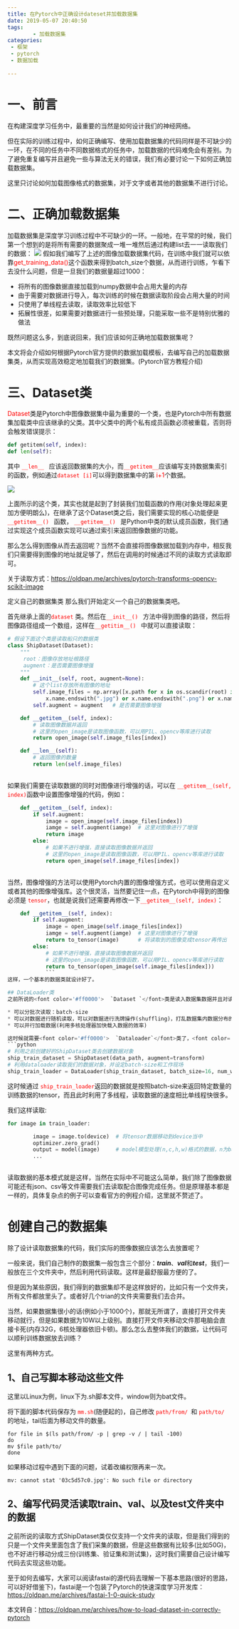 ```yaml
---
title: 在Pytorch中正确设计dateset并加载数据集
date: 2019-05-07 20:40:50
tags:
        - 加载数据集
categories:
 - 框架
 - pytorch
 - 数据加载
    
---
```



# 一、前言
在构建深度学习任务中，最重要的当然是如何设计我们的神经网络。

但在实际的训练过程中，如何正确编写、使用加载数据集的代码同样是不可缺少的一环，在不同的任务中不同数据格式的任务中，加载数据的代码难免会有差别。为了避免重复编写并且避免一些与算法无关的错误，我们有必要讨论一下如何正确加载数据集。

这里只讨论如何加载图像格式的数据集，对于文字或者其他的数据集不进行讨论。

# 二、正确加载数据集
加载数据集是深度学习训练过程中不可缺少的一环。一般地，在平常的时候，我们第一个想到的是将所有需要的数据聚成一堆一堆然后通过构建list去一一读取我们的数据：
![](http:https://blog.mviai.com/images/dateset并加载数据集/1.png)
假如我们编写了上述的图像加载数据集代码，在训练中我们就可以依靠<font color='#ff0000'>get_training_data()</font>这个函数来得到batch_size个数据，从而进行训练，乍看下去没什么问题，但是一旦我们的数据量超过1000：

* 将所有的图像数据直接加载到numpy数据中会占用大量的内存
* 由于需要对数据进行导入，每次训练的时候在数据读取阶段会占用大量的时间
* 只使用了单线程去读取，读取效率比较低下
* 拓展性很差，如果需要对数据进行一些预处理，只能采取一些不是特别优雅的做法

既然问题这么多，到底说回来，我们应该如何正确地加载数据集呢？

本文将会介绍如何根据Pytorch官方提供的数据加载模板，去编写自己的加载数据集类，从而实现高效稳定地加载我们的数据集。(Pytorch官方教程介绍)

# 三、Dataset类
<font color='#ff0000'>Dataset</font>类是Pytorch中图像数据集中最为重要的一个类，也是Pytorch中所有数据集加载类中应该继承的父类。其中父类中的两个私有成员函数必须被重载，否则将会触发错误提示：
```python
def getitem(self, index):
def len(self):
```
其中<font color='#ff0000'>  ` __len__  ` </font>应该返回数据集的大小，而<font color='#ff0000'>`__getitem__`</font>应该编写支持数据集索引的函数，例如通过<font color='#ff0000'>`dataset [i]`</font>可以得到数据集中的第<font color='#ff0000'> i+1</font>个数据。

![](https://blog.mviai.com/images/dateset并加载数据集/2.png)

上面所示的这个类，其实也就是起到了封装我们加载函数的作用(对象处理起来更加方便明朗么)，在继承了这个Dataset类之后，我们需要实现的核心功能便是<font color='#ff0000'>  `__getitem__() ` </font>函数，<font color='#ff0000'>  `__getitem__() ` </font>是Python中类的默认成员函数，我们通过实现这个成员函数实现可以通过索引来返回图像数据的功能。

那么怎么得到图像从而去返回呢？当然不会直接将图像数据加载到内存中，相反我们只需要得到图像的地址就足够了，然后在调用的时候通过不同的读取方式读取即可。

关于读取方式：https://oldpan.me/archives/pytorch-transforms-opencv-scikit-image

定义自己的数据集类
那么我们开始定义一个自己的数据集类吧。

首先继承上面的<font color='#ff0000'>` dataset ` </font>类。然后在<font color='#ff0000'>`__init__() ` </font>方法中得到图像的路径，然后将图像路径组成一个数组，这样在<font color='#ff0000'>`__getitim__() ` </font>中就可以直接读取：
```python
# 假设下面这个类是读取船只的数据类
class ShipDataset(Dataset):
    """
     root：图像存放地址根路径
     augment：是否需要图像增强
    """
    def __init__(self, root, augment=None):
        # 这个list存放所有图像的地址
        self.image_files = np.array([x.path for x in os.scandir(root) if
            x.name.endswith(".jpg") or x.name.endswith(".png") or x.name.endswith(".JPG")]
        self.augment = augment   # 是否需要图像增强

    def __getitem__(self, index):
        # 读取图像数据并返回
        # 这里的open_image是读取图像函数，可以用PIL、opencv等库进行读取
        return open_image(self.image_files[index])

    def __len__(self):
        # 返回图像的数量
        return len(self.image_files)
        
```
如果我们需要在读取数据的同时对图像进行增强的话，可以在<font color='#ff0000'>  `__getitem__(self, index)`</font>函数中设置图像增强的代码，例如：
```python
    def __getitem__(self, index):
        if self.augment:
            image = open_image(self.image_files[index])
            iamge = self.augment(iamge)  # 这里对图像进行了增强
            return image
        else:
            # 如果不进行增强，直接读取图像数据并返回
            # 这里的open_image是读取图像函数，可以用PIL、opencv等库进行读取
            return open_image(self.image_files[index])
            
```
当然，图像增强的方法可以使用Pytorch内置的图像增强方式，也可以使用自定义或者其他的图像增强库。这个很灵活，当然要记住一点，在Pytorch中得到的图像必须是<font color='#ff0000'>  `tensor`</font>，也就是说我们还需要再修改一下<font color='#ff0000'>`__getitem__(self, index)`</font>：
```python
    def __getitem__(self, index):
        if self.augment:
            image = open_image(self.image_files[index])
            iamge = self.augment(iamge)  # 这里对图像进行了增强
            return to_tensor(image)      # 将读取到的图像变成tensor再传出
        else:
            # 如果不进行增强，直接读取图像数据并返回
            # 这里的open_image是读取图像函数，可以用PIL、opencv等库进行读取
            return to_tensor(open_image(self.image_files[index]))
            ```
这样，一个基本的数据类就设计好了。

## DataLoader类
之前所说的<font color='#ff0000'>  `Dataset `</font>类是读入数据集数据并且对读入的数据进行了索引。但是光有这个功能是不够用的，在实际的加载数据集的过程中，我们的数据量往往都很大，对此我们还需要一下几个功能：

* 可以分批次读取：batch-size
* 可以对数据进行随机读取，可以对数据进行洗牌操作(shuffling)，打乱数据集内数据分布的顺序
* 可以并行加载数据(利用多核处理器加快载入数据的效率)

这时候就需要<font color='#ff0000'>  `Dataloader`</font>类了，<font color='#ff0000'> `Dataloader`</font>这个类并不需要我们自己设计代码，我们只需要利用<font color='#ff0000'> `DataLoader`</font>类读取我们设计好的<font color='#ff0000'>` ShipDataset`</font>即可：
```python
# 利用之前创建好的ShipDataset类去创建数据对象
ship_train_dataset = ShipDataset(data_path, augment=transform)
# 利用dataloader读取我们的数据对象，并设定batch-size和工作现场
ship_train_loader = DataLoader(ship_train_dataset, batch_size=16, num_workers=4, shuffle=False, **kwargs)

```

这时候通过<font color='#ff0000'> `ship_train_loader`</font>返回的数据就是按照batch-size来返回特定数量的训练数据的tensor，而且此时利用了多线程，读取数据的速度相比单线程快很多。

我们这样读取:
```python
for image in train_loader:

        image = image.to(device)  # 将tensor数据移动到device当中
        optimizer.zero_grad()
        output = model(image)     # model模型处理(n,c,h,w)格式的数据，n为batch-size
        ...
        
```
读取数据的基本模式就是这样，当然在实际中不可能这么简单，我们除了图像数据可能还有json、csv等文件需要我们去读取配合图像完成任务。但是原理基本都是一样的，具体复杂点的例子可以查看官方的例程介绍，这里就不赘述了。

# 创建自己的数据集
除了设计读取数据集的代码，我们实际的图像数据应该怎么去放置呢？

一般来说，我们自己制作的数据集一般包含三个部分：***train***、***val***和***test***，我们一般放在三个文件夹中，然后利用代码读取。这样是最舒服最方便的了。

但是因为某些原因，我们得到的数据集却不是这样放好的，比如只有一个文件夹，所有文件都放里头了。或者好几个trian的文件夹需要我们去合并。

当然，如果数据集很小的话(例如小于1000个)，那就无所谓了，直接打开文件夹移动就行，但是如果数据为10W以上级别。直接打开文件夹移动文件那电脑会直接卡死(内存32G，6核处理器依旧卡顿)。那么怎么去整体我们的数据，让代码可以顺利训练数据放去训练？

这里有两种方式。

## 1、自己写脚本移动这些文件
这里以Linux为例，linux下为.sh脚本文件，window则为bat文件。

将下面的脚本代码保存为<font color='#ff0000'> `mm.sh`</font>(随便起的)，自己修改<font color='#ff0000'> `path/from/ `</font>和<font color='#ff0000'> `path/to/ `</font>的地址，tail后面为移动文件的数量。
```
for file in $(ls path/from/ -p | grep -v / | tail -100)
do
mv $file path/to/
done
```
如果移动过程中遇到下面的问题，试着改编权限再来一次。
```
mv: cannot stat '03c5d57c0.jpg': No such file or directory
```

## 2、编写代码灵活读取train、val、以及test文件夹中的数据
之前所说的读取方式ShipDataset类仅仅支持一个文件夹的读取，但是我们得到的只是一个文件夹里面包含了我们采集的数据，但是这些数据有比较多(比如50G)，也不好进行移动分成三份(训练集、验证集和测试集)，这时我们需要自己设计编写代码去实现这些功能。

至于如何去编写，大家可以阅读fastai的源代码去理解一下基本思路(很好的思路，可以好好借鉴下)，fastai是一个包装了Pytorch的快速深度学习开发库：https://oldpan.me/archives/fastai-1-0-quick-study


本文转自：https://oldpan.me/archives/how-to-load-dataset-in-correctly-pytorch
